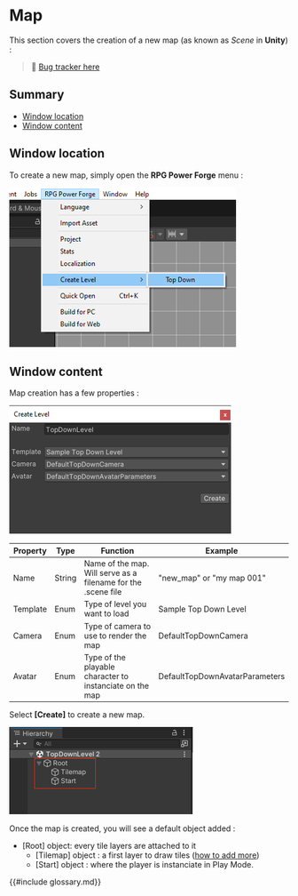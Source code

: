 # Map

This section covers the creation of a new map (as known as *Scene* in **Unity**) :

> 🐞 [Bug tracker here](https://trello.com/b/PIzgsYov/rpg-power-forge-road-map)

## Summary
- [Window location](#window-location)
- [Window content](#window-content)

## Window location

To create a new map, simply open the **RPG Power Forge** menu :

![create_map.png](./../media/map/create_map.png)

## Window content

Map creation has a few properties :

![create_map_settings.png](./../media/map/create_map_settings.png)


Property|Type|Function|Example
--------|--------|--------|--------
Name|String|Name of the map. Will serve as a filename for the .scene file| "new_map" or "my map 001"
Template|Enum|    Type of level you want to load    |Sample Top Down Level
Camera|Enum|    Type of camera to use to render the map    |DefaultTopDownCamera
Avatar|Enum|    Type of the playable character to instanciate on the map    |DefaultTopDownAvatarParameters

Select **[Create]** to create a new map.

![create_map_layers.png](./../media/map/create_map_layers.png)

 Once the map is created, you will see a default object added :
* [Root] object: every tile layers are attached to it
    * [Tilemap] object : a first layer to draw tiles ([how to add more](./new_layer.md))
    * [Start] object : where the player is instanciate in Play Mode.


{{#include glossary.md}}